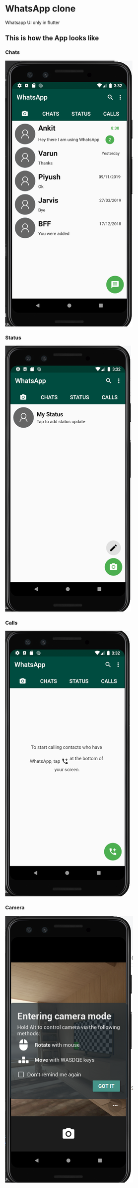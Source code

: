 # WhatsApp clone

Whatsapp UI only in flutter

## This is how the App looks like

### Chats 

![](https://github.com/jarvis-sharma/whatsapp-clone/blob/main/images/2020-12-09%20(5).png)

### Status

![](https://github.com/jarvis-sharma/whatsapp-clone/blob/main/images/2020-12-09%20(6).png)

### Calls

![](https://github.com/jarvis-sharma/whatsapp-clone/blob/main/images/2020-12-09%20(7).png)

### Camera

![](https://github.com/jarvis-sharma/whatsapp-clone/blob/main/images/2020-12-09%20(8).png)
